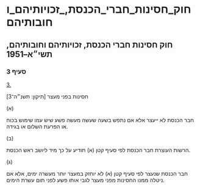 # חוק_חסינות_חברי_הכנסת,_זכויותיהם_וחובותיהם

## חוק חסינות חברי הכנסת, זכויותיהם וחובותיהם, תשי״א–1951

### סעיף 3

[3.](https://he.wikisource.org/wiki/%D7%97%D7%95%D7%A7_%D7%97%D7%A1%D7%99%D7%A0%D7%95%D7%AA_%D7%97%D7%91%D7%A8%D7%99_%D7%94%D7%9B%D7%A0%D7%A1%D7%AA,_%D7%96%D7%9B%D7%95%D7%99%D7%95%D7%AA%D7%99%D7%94%D7%9D_%D7%95%D7%97%D7%95%D7%91%D7%95%D7%AA%D7%99%D7%94%D7%9D#%D7%A1%D7%A2%D7%99%D7%A3_3)

חסינות בפני מעצר [תיקון: תשנ״ה־3]

(א)

חבר הכנסת לא ייעצר אלא אם נתפש בשעה שעשה מעשה פשע שיש עמו שימוש בכוח או הפרעת השלום או בגידה.

(ב)

הרשות העוצרת חבר הכנסת לפי סעיף קטן (א) תודיע על כך מיד ליושב ראש הכנסת.

(ג)

חבר הכנסת שנעצר לפי סעיף קטן (א) לא יוחזק במעצר יותר מעשרה ימים, אלא אם ניטלה ממנו החסינות מפני מעצר לגבי אותו פשע לפני תום עשרת הימים.